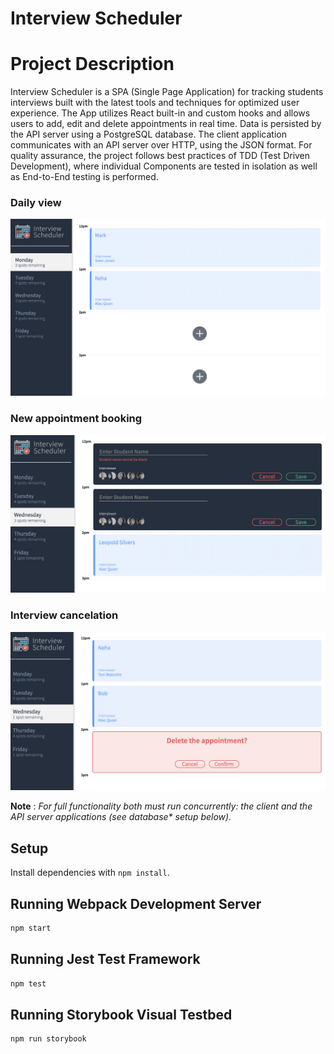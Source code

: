 # Interview Scheduler

# Project Description

Interview Scheduler is a SPA (Single Page Application) for tracking students interviews built with the latest tools and techniques for optimized user experience. The App utilizes React built-in and custom hooks and allows users to add, edit and delete appointments in real time. Data is persisted by the API server using a PostgreSQL database. The client application communicates with an API server over HTTP, using the JSON format. For quality assurance, the project follows best practices of TDD (Test Driven Development), where individual Components are tested in isolation as well as End-to-End testing is performed.

### Daily view
 !["DailyView"](https://github.com/NehaYadav903/scheduler/blob/ff661f279db741f0b27f40911c2ae8da5b602d31/public/images/DailyView.png?raw=true)

 ### New appointment booking
 !["InterviewBook"](https://github.com/NehaYadav903/scheduler/blob/ff661f279db741f0b27f40911c2ae8da5b602d31/public/images/InterviewBook.png)

 ### Interview cancelation
 !["InterviewCancel"](https://github.com/NehaYadav903/scheduler/blob/ff661f279db741f0b27f40911c2ae8da5b602d31/public/images/InterviewCancel.png)

 **Note** : _For full functionality both must run concurrently: the client and the API server applications (see database* setup below)._

## Setup

Install dependencies with `npm install`.

## Running Webpack Development Server

```sh
npm start
```

## Running Jest Test Framework

```sh
npm test
```

## Running Storybook Visual Testbed

```sh
npm run storybook
```
